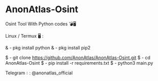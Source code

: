 # AnonAtlas-Osint
Osint Tool With Python codes 💣🖥️

Linux / Termux 🖥️ :

& - pkg install python
& - pkg install pip2


$ - git clone https://github.com/AnonAtlas/AnonAtlas-Osint.git
$ - cd AnonAtlas-Osint 
$ - pip install -r requirements.txt
$ - python3 main.py

Telegram 💧 :
@anonatlas_official
